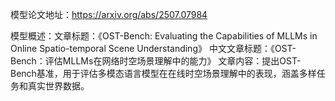 模型论文地址：https://arxiv.org/abs/2507.07984

模型概述：文章标题：《OST-Bench: Evaluating the Capabilities of MLLMs in Online Spatio-temporal Scene Understanding》
中文文章标题：《OST-Bench：评估MLLMs在网络时空场景理解中的能力》
文章内容：提出OST-Bench基准，用于评估多模态语言模型在在线时空场景理解中的表现，涵盖多样任务和真实世界数据。
